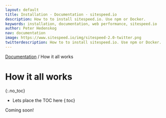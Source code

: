 ```yaml
---
layout: default
title: Installation - Documentation - sitespeed.io
description: How to to install sitespeed.io. Use npm or Docker.
keywords: installation, documentation, web performance, sitespeed.io
author: Peter Hedenskog
nav: documentation
image: https://www.sitespeed.io/img/sitespeed-2.0-twitter.png
twitterdescription: How to to install sitespeed.io. Use npm or Docker.
---
```

[Documentation]({{site.baseurl}}/documentation/sitespeed.io/) / How it all works

# How it all works
{:.no_toc}

* Lets place the TOC here
{:toc}

Coming soon!
